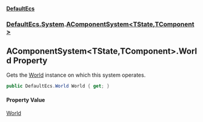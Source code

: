 #### [DefaultEcs](index.md 'index')
### [DefaultEcs.System](index.md#DefaultEcs_System 'DefaultEcs.System').[AComponentSystem&lt;TState,TComponent&gt;](AComponentSystem_TState_TComponent_.md 'DefaultEcs.System.AComponentSystem&lt;TState,TComponent&gt;')
## AComponentSystem&lt;TState,TComponent&gt;.World Property
Gets the [World](World.md 'DefaultEcs.World') instance on which this system operates.  
```csharp
public DefaultEcs.World World { get; }
```
#### Property Value
[World](World.md 'DefaultEcs.World')
